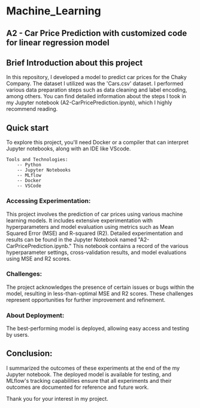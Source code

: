 # Machine_Learning

## A2 - Car Price Prediction with customized code for linear regression model

## Brief Introduction about this project

In this repository, I developed a model to predict car prices for the Chaky Company. The dataset I utilized was the 'Cars.csv' dataset. I performed various data preparation steps such as data cleaning and label encoding, among others. You can find detailed information about the steps I took in my Jupyter notebook (A2-CarPricePrediction.ipynb), which I highly recommend reading.

## Quick start

To explore this project, you'll need Docker or a compiler that can interpret Jupyter notebooks, along with an IDE like VScode.

    Tools and Technologies:
        -- Python
        -- Jupyter Notebooks
        -- MLflow
        -- Docker
        -- VSCode


### Accessing Experimentation:

This project involves the prediction of car prices using various machine learning models. It includes extensive experimentation with hyperparameters and model evaluation using metrics such as Mean Squared Error (MSE) and R-squared (R2). Detailed experimentation and results can be found in the Jupyter Notebook named "A2-CarPricePrediction.ipynb." This notebook contains a record of the various hyperparameter settings, cross-validation results, and model evaluations using MSE and R2 scores.

### Challenges:

The project acknowledges the presence of certain issues or bugs within the model, resulting in less-than-optimal MSE and R2 scores. These challenges represent opportunities for further improvement and refinement.

### About Deployment:

The best-performing model is deployed, allowing easy access and testing by users.

## Conclusion:

I summarized the outcomes of these experiments at the end of the my Jupyter notebook. The deployed model is available for testing, and MLflow's tracking capabilities ensure that all experiments and their outcomes are documented for reference and future work.

Thank you for your interest in my project.


